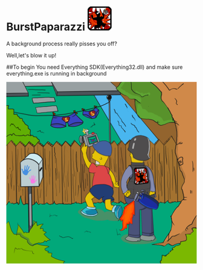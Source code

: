 # BurstPaparazzi ![icon](https://github.com/TyrealGray/BurstPaparazzi/blob/master/BurstPaparazzi/icon/tub.png)
A background process really pisses you off?

Well,let's blow it up!

##To begin
You need Everything SDK(Everything32.dll) and make sure everything.exe is running in background 

![poster](https://github.com/TyrealGray/BurstPaparazzi/blob/master/BurstPaparazzi/BurstPaparazzi.jpg)
